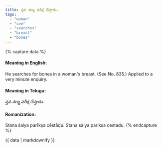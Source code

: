 ```yaml
---
title: స్తన శల్య పరీక్ష చేస్తాడు.
tags:
  - "woman"
  - "see"
  - "searches"
  - "breast"
  - "bones"
---
```


{% capture data %}
#### Meaning in English:
He searches for bones in a woman's breast.
(See No. 835.)
Applied to a very minute enquiry.

#### Meaning in Telugu:
స్తన శల్య పరీక్ష చేస్తాడు.

#### Romanization:
Stana śalya parīkṣa cēstāḍu.
Stana salya pariksa cestadu.
{% endcapture %}

{{ data | markdownify }}

